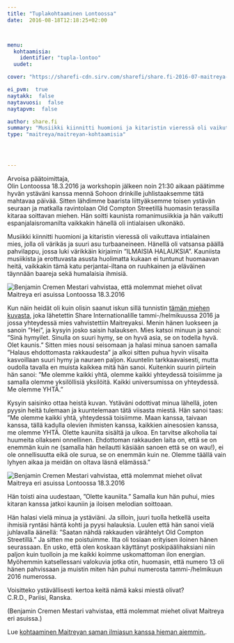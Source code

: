 ```yaml
---
title: "Tuplakohtaaminen Lontoossa"
date:  2016-08-18T12:18:25+02:00



menu:
  kohtaamisia:
    identifier: "tupla-lontoo"
  uudet:

cover: "https://sharefi-cdn.sirv.com/sharefi/share.fi-2016-07-maitreya-valeasussa-lontoossa-02.jpg"

ei_pvm:  true
naytakk:  false
naytavuosi:  false
naytapvm:  false

author: share.fi
summary: "Musiikki kiinnitti huomioni ja kitaristin vieressä oli vaikuttava intialainen mies, jolla oli värikäs ja suuri asu turbaaneineen. Hänellä oli vatsansa päällä pahvilappu, jossa luki värikkäin kirjaimin &#8221;ILMAISIA HALAUKSIA&#8221;. Kauniista musiikista ja erottuvasta asusta huolimatta kukaan ei tuntunut huomaavan heitä, vaikkakin tämä katu perjantai-iltana on ruuhkainen ja eläväinen täynnään baareja sekä humalaisia ihmisiä."
type: "maitreya/maitreyan-kohtaamisia"




---
```

<p>Arvoisa päätoimittaja,<br />
Olin Lontoossa 18.3.2016 ja workshopin jälkeen noin 21:30 aikaan päätimme hyvän ystäväni kanssa mennä Sohoon drinkille juhlistaaksemme tätä mahtavaa päivää. Sitten lähdimme baarista liittyäksemme toisen ystävän seuraan ja matkalla ravintolaan Old Compton Streetillä huomasin terassilla kitaraa soittavan miehen. Hän soitti kaunista romanimusiikkia ja hän vaikutti espanjalaisromanilta vaikkakin hänellä oli intialaisen ulkonäkö.</p>
<p>Musiikki kiinnitti huomioni ja kitaristin vieressä oli vaikuttava intialainen mies, jolla oli värikäs ja suuri asu turbaaneineen. Hänellä oli vatsansa päällä pahvilappu, jossa luki värikkäin kirjaimin &#8221;ILMAISIA HALAUKSIA&#8221;. Kauniista musiikista ja erottuvasta asusta huolimatta kukaan ei tuntunut huomaavan heitä, vaikkakin tämä katu perjantai-iltana on ruuhkainen ja eläväinen täynnään baareja sekä humalaisia ihmisiä.</p>
<img class="alignright pc35" src="https://sharefi-cdn.sirv.com/sharefi/share.fi-2016-07-maitreya-valeasussa-lontoossa-03.jpg" alt="Benjamin Cremen Mestari vahvistaa, että molemmat miehet olivat Maitreya eri asuissa Lontoossa 18.3.2016" /><p>Kun näin heidät oli kuin olisin saanut iskun sillä tunnistin <a href="/maitreya/maitreyan-kohtaamisia/miekkarikohtaaminen-lontoossa/">tämän miehen kuvasta</a>, joka lähetettin Share Internationalille tammi-/helmikuussa 2016 ja jossa yhteydessä mies vahvistettiin Maitreyaksi. Menin hänen luokseen ja sanoin &#8221;Hei&#8221;, ja kysyin josko saisin halauksen. Mies katsoi minuun ja sanoi: &#8221;Sinä hymyilet. Sinulla on suuri hymy, se on hyvä asia, se on todella hyvä. Olet kaunis.&#8221; Sitten mies nousi seisomaan ja halasi minua sanoen samalla &#8221;Halaus ehdottomasta rakkaudesta&#8221; ja alkoi sitten puhua hyvin viisaita kasvoillaan suuri hymy ja nauraen paljon. Kuuntelin tarkkaavaisesti, mutta oudolla tavalla en muista kaikkea mitä hän sanoi. Kuitenkin suurin piirtein hän sanoi: &#8221;Me olemme kaikki yhtä, olemme kaikki yhteydessä toisiimme ja samalla olemme yksilöllisiä yksilöitä. Kaikki universumissa on yhteydessä. Me olemme YHTÄ.&#8221;</p>
<p>Kysyin saisinko ottaa heistä kuvan. Ystäväni odottivat minua lähellä, joten pyysin heitä tulemaan ja kuuntelemaan tätä viisasta miestä. Hän sanoi taas: &#8221;Me olemme kaikki yhtä, yhteydessä toisiimme. Maan kanssa, taivaan kanssa, tällä kadulla olevien ihmisten kanssa, kaikkien ainesosien kanssa, me olemme YHTÄ. Olette kauniita sisältä ja ulkoa. En tarvitse alkoholia tai huumeita ollakseni onnellinen. Ehdottoman rakkauden laita on, että se on enemmän kuin ne (samalla hän heilautti käsiään sanoen että se on wau!), ei ole onnellisuutta eikä ole surua, se on enemmän kuin ne. Olemme täällä vain lyhyen aikaa ja meidän on oltava läsnä elämässä.&#8221;</p>
<img class="alignright pc35" src="https://sharefi-cdn.sirv.com/sharefi/share.fi-2016-07-maitreya-valeasussa-lontoossa-01.jpg" alt="Benjamin Cremen Mestari vahvistaa, että molemmat miehet olivat Maitreya eri asuissa Lontoossa 18.3.2016" />
<p>Hän toisti aina uudestaan, &#8221;Olette kauniita.&#8221; Samalla kun hän puhui, mies kitaran kanssa jatkoi kauniin ja iloisen melodian soittoaan.</p>
<p>Hän halasi vielä minua ja ystäviäni. Ja silloin, juuri tuolla hetkellä useita ihmisiä ryntäsi häntä kohti ja pyysi halauksia. Luulen että hän sanoi vielä juhlavalla äänellä: &#8221;Saatan nähdä rakkauden värähtelyt Old Compton Streetillä.&#8221; Ja sitten me poistuimme. Ilta oli tosiaan erityisen iloinen hänen seurassaan. En usko, että olen koskaan käyttänyt poskipäälihaksiani niin paljon kuin tuolloin ja me kaikki koimme uskomattoman ilon energian.<br />
Myöhemmin katsellessani valokuvia jotka otin, huomasin, että numero 13 oli hänen pahvissaan ja muistin miten hän puhui numerosta tammi-/helmikuun 2016 numerossa.</p>
<p>Voisitteko ystävällisesti kertoa keitä nämä kaksi miestä olivat?<br />
C.R.D., Pariisi, Ranska.</p>
<p>(Benjamin Cremen Mestari vahvistaa, että molemmat miehet olivat Maitreya eri asuissa.)</p>
<p>Lue <a href="/maitreya/maitreyan-kohtaamisia/miekkarikohtaaminen-lontoossa/">kohtaaminen Maitreyan saman ilmiasun kanssa hieman aiemmin.</a>.
